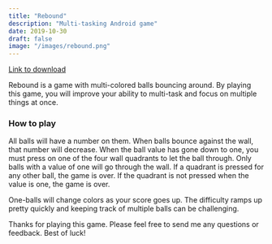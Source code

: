 ```yaml
---
title: "Rebound"
description: "Multi-tasking Android game"
date: 2019-10-30
draft: false
image: "/images/rebound.png"
---
```


[Link to download](https://play.google.com/store/apps/details?id=com.game.rebound)

Rebound is a game with multi-colored balls bouncing around. By playing this game, you will improve your ability to multi-task and focus on multiple things at once.

### How to play

All balls will have a number on them. When balls bounce against the wall, that number will decrease. When the ball value has gone down to one, you must press on one of the four wall quadrants to let the ball through. Only balls with a value of one will go through the wall. If a quadrant is pressed for any other ball, the game is over. If the quadrant is not pressed when the value is one, the game is over.

One-balls will change colors as your score goes up. The difficulty ramps up pretty quickly and keeping track of multiple balls can be challenging.


Thanks for playing this game. Please feel free to send me any questions or feedback. Best of luck!
